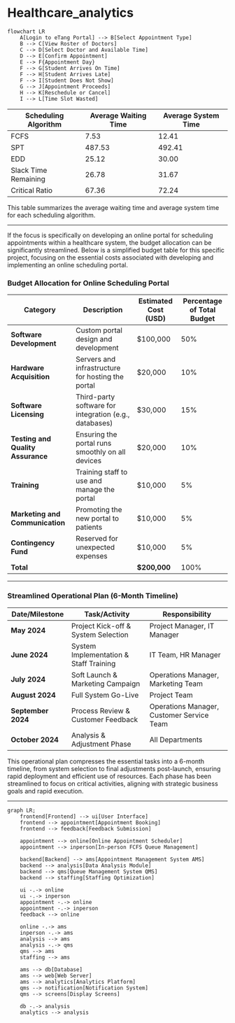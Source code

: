 # Healthcare_analytics


```mermaid
flowchart LR
    A[Login to eTang Portal] --> B[Select Appointment Type]
    B --> C[View Roster of Doctors]
    C --> D[Select Doctor and Available Time]
    D --> E[Confirm Appointment]
    E --> F{Appointment Day}
    F --> G[Student Arrives On Time]
    F --> H[Student Arrives Late]
    F --> I[Student Does Not Show]
    G --> J[Appointment Proceeds]
    H --> K[Reschedule or Cancel]
    I --> L[Time Slot Wasted]
```


| Scheduling Algorithm | Average Waiting Time | Average System Time |
|----------------------|----------------------|---------------------|
| FCFS                 | 7.53                 | 12.41               |
| SPT                  | 487.53               | 492.41              |
| EDD                  | 25.12                | 30.00               |
| Slack Time Remaining | 26.78                | 31.67               |
| Critical Ratio       | 67.36                | 72.24               |

This table summarizes the average waiting time and average system time for each scheduling algorithm.


---

If the focus is specifically on developing an online portal for scheduling appointments within a healthcare system, the budget allocation can be significantly streamlined. Below is a simplified budget table for this specific project, focusing on the essential costs associated with developing and implementing an online scheduling portal.

### Budget Allocation for Online Scheduling Portal

| Category                       | Description                                               | Estimated Cost (USD)   | Percentage of Total Budget |
|--------------------------------|-----------------------------------------------------------|------------------------|-----------------------------|
| **Software Development**       | Custom portal design and development                      | $100,000               | 50%                        |
| **Hardware Acquisition**       | Servers and infrastructure for hosting the portal         | $20,000                | 10%                        |
| **Software Licensing**         | Third-party software for integration (e.g., databases)    | $30,000                | 15%                        |
| **Testing and Quality Assurance** | Ensuring the portal runs smoothly on all devices       | $20,000                | 10%                        |
| **Training**                   | Training staff to use and manage the portal               | $10,000                | 5%                          |
| **Marketing and Communication** | Promoting the new portal to patients                      | $10,000                | 5%                          |
| **Contingency Fund**           | Reserved for unexpected expenses                          | $10,000                | 5%                          |
| **Total**                      |                                                           | **$200,000**           | 100%                       |

---


### Streamlined Operational Plan (6-Month Timeline)

| **Date/Milestone**       | **Task/Activity**                        | **Responsibility**        |
|--------------------------|-----------------------------------------|---------------------------|
| **May 2024**             | Project Kick-off & System Selection     | Project Manager, IT Manager|
| **June 2024**            | System Implementation & Staff Training  | IT Team, HR Manager       |
| **July 2024**            | Soft Launch & Marketing Campaign        | Operations Manager, Marketing Team |
| **August 2024**          | Full System Go-Live                     | Project Team              |
| **September 2024**       | Process Review & Customer Feedback      | Operations Manager, Customer Service Team |
| **October 2024**         | Analysis & Adjustment Phase             | All Departments           |

This operational plan compresses the essential tasks into a 6-month timeline, from system selection to final adjustments post-launch, ensuring rapid deployment and efficient use of resources. Each phase has been streamlined to focus on critical activities, aligning with strategic business goals and rapid execution.


---

```mermaid
graph LR;
    frontend[Frontend] --> ui[User Interface]
    frontend --> appointment[Appointment Booking]
    frontend --> feedback[Feedback Submission]
    
    appointment --> online[Online Appointment Scheduler]
    appointment --> inperson[In-person FCFS Queue Management]
    
    backend[Backend] --> ams[Appointment Management System AMS]
    backend --> analysis[Data Analysis Module]
    backend --> qms[Queue Management System QMS]
    backend --> staffing[Staffing Optimization]
    
    ui -.-> online
    ui -.-> inperson
    appointment -.-> online
    appointment -.-> inperson
    feedback --> online
    
    online -.-> ams
    inperson -.-> ams
    analysis --> ams
    analysis -.-> qms
    qms --> ams
    staffing --> ams
    
    ams --> db[Database]
    ams --> web[Web Server]
    ams --> analytics[Analytics Platform]
    qms --> notification[Notification System]
    qms --> screens[Display Screens]
    
    db -.-> analysis
    analytics --> analysis
```




